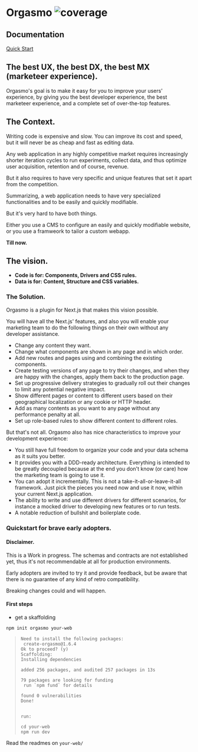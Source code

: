 # Orgasmo ![coverage](https://img.shields.io/badge/coverage-100%25-brightgreen)

## Documentation

[Quick Start](https://orgasmo.dev/) 

## The best UX, the best DX, the best MX (marketeer experience).

Orgasmo's goal is to make it easy for you to improve your users' experience, by giving you the best developer experience, the best marketeer experience, and a complete set of over-the-top features.

## The Context.

Writing code is expensive and slow. You can improve its cost and speed, but it will never be as cheap and fast as editing data.

Any web application in any highly competitive market requires increasingly shorter iteration cycles to run experiments, collect data, and thus optimize user acquisition, retention and of course, revenue.

But it also requires to have very specific and unique features that set it apart from the competition.

Summarizing, a web application needs to have very specialized functionalities and to be easily and quickly modifiable.

But it's very hard to have both things.

Either you use a CMS to configure an easily and quickly modifiable website, or you use a framweork to tailor a custom webapp.

**Till now.**

## The vision.

- **Code is for: Components, Drivers and CSS rules.**
- **Data is for: Content, Structure and CSS variables.**

### The Solution.

Orgasmo is a plugin for Next.js that makes this vision possible.

You will have all the Next.js' features, and also you will enable your marketing team to do the following things on their own without any developer assistance.

- Change any content they want.
- Change what components are shown in any page and in which order.
- Add new routes and pages using and combining the existing components.
- Create testing versions of any page to try their changes, and when they are happy with the changes, apply them back to the production page.
- Set up progressive delivery strategies to gradually roll out their changes to limit any potential negative impact.
- Show different pages or content to different users based on their geographical localization or any cookie or HTTP header.
- Add as many contents as you want to any page without any performance penalty at all.
- Set up role-based rules to show different content to different roles.

But that's not all. Orgasmo also has nice characteristics to improve your development experience:

- You still have full freedom to organize your code and your data schema as it suits you better.
- It provides you with a DDD-ready architecture. Everything is intended to be greatly decoupled because at the end you don't know (or care) how the marketing team is going to use it.
- You can adopt it incrementally. This is not a take-it-all-or-leave-it-all framework. Just pick the pieces you need now and use it now, within your current Next.js application.
- The ability to write and use different drivers for different scenarios, for instance a mocked driver to developing new features or to run tests.
- A notable reduction of bullshit and boilerplate code.

### Quickstart for brave early adopters.

#### Disclaimer.

This is a Work in progress. The schemas and contracts are not established yet, thus it's not recommendable at all for production environments.

Early adopters are invited to try it and provide feedback, but be aware that there is no guarantee of any kind of retro compatibility.

Breaking changes could and will happen.

#### First steps

- get a skaffolding

```sh
npm init orgasmo your-web
```

> ```
> Need to install the following packages:
>  create-orgasmo@1.6.4
> Ok to proceed? (y)
> Scaffolding:
> Installing dependencies
>
> added 256 packages, and audited 257 packages in 13s
>
> 79 packages are looking for funding
>  run `npm fund` for details
>
> found 0 vulnerabilities
> Done!
>
>
> run:
>
> cd your-web
> npm run dev
> ```

Read the readmes on `your-web/`
